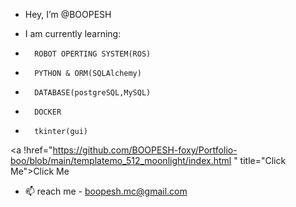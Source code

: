 - Hey, I’m @BOOPESH

-  I am currently learning:
-       ROBOT OPERTING SYSTEM(ROS)
-       PYTHON & ORM(SQLAlchemy)
-       DATABASE(postgreSQL,MySQL)
-       DOCKER
-       tkinter(gui)
<a !href="https://github.com/BOOPESH-foxy/Portfolio-boo/blob/main/templatemo_512_moonlight/index.html
" title="Click Me">Click Me</a>
- 📫 reach me - boopesh.mc@gmail.com
<!---
BOOPESH-foxy/BOOPESH-foxy is a ✨ special ✨ repository because its `README.md` (this file) appears on your GitHub profile.
You can click the Preview link to take a look at your changes.
--->

